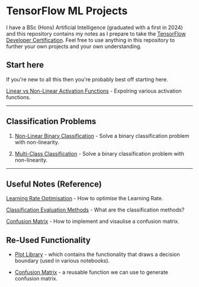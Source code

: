 # TensorFlow ML Projects

I have a BSc (Hons) Artificial Intelligence (graduated with a first in 2024) and this repository contains my notes as I prepare to take the [TensorFlow Developer Certification](https://www.tensorflow.org/certificate). Feel free to use anything in this repository to further your own projects and your own understanding.

## Start here

If you're new to all this then you're probably best off starting here.

[Linear vs Non-Linear Activation Functions](https://github.com/4igeek/TensorFlow/blob/main/Reference/LinearVsNonLinearActivations.ipynb) - Expolring various activation functions.

---

## Classification Problems

1. [Non-Linear Binary Classification](https://github.com/4igeek/TensorFlow/blob/main/Classification/NonLinearBinaryClassification.ipynb) - Solve a binary classification problem with non-linearity.

2. [Multi-Class Classification](https://github.com/4igeek/TensorFlow/blob/main/Classification/MultiClassClassification.ipynb) - Solve a binary classification problem with non-linearity.

---

## Useful Notes (Reference)

[Learning Rate Optimisation](https://github.com/4igeek/TensorFlow/blob/main/Reference/LearningRateOptimisation.ipynb) - How to optimise the Learning Rate.

[Classification Evaluation Methods](https://github.com/4igeek/TensorFlow/blob/main/Reference/ClassificationEvaluationMethods.ipynb) - What are the classification methods?

[Confusion Matrix](https://github.com/4igeek/TensorFlow/blob/main/Reference/ConfusionMatrix.ipynb) - How to implement and visaulise a confusion matrix.

## Re-Used Functionality

- [Plot Library](https://github.com/4igeek/TensorFlow/blob/main/PlotLibrary.py) - which contains the functionality that draws a decision boundary (used in various notebooks).

- [Confusion Matrix](https://github.com/4igeek/TensorFlow/blob/main/MakeConfusionMatrix.py) - a reusable function we can use to generate confusion matrix.
